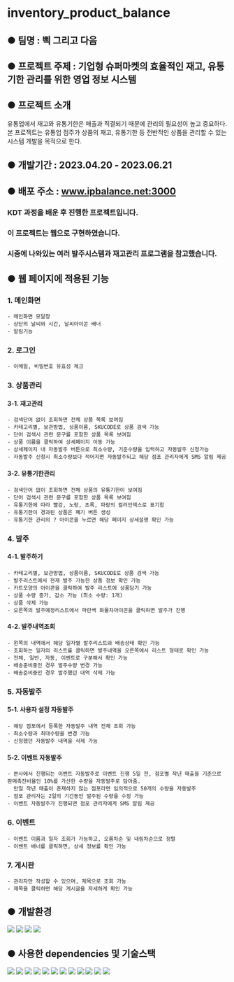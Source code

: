 # inventory_product_balance
## ● 팀명 : 삑 그리고 다음
## ● 프로젝트 주제 : 기업형 슈퍼마켓의 효율적인 재고, 유통기한 관리를 위한 영업 정보 시스템
## ● 프로젝트 소개
유통업에서 재고와 유통기한은 매출과 직결되기 때문에 관리의 필요성이 높고 중요하다. 본 프로젝트는 유통업 점주가 상품의 재고, 유통기한 등 전반적인 상품을 관리할 수 있는 시스템 개발을 목적으로 한다.
## ● 개발기간 : 2023.04.20 - 2023.06.21
## ● 배포 주소 : www.ipbalance.net:3000

### KDT 과정을 배운 후 진행한 프로젝트입니다. 
### 이 프로젝트는 웹으로 구현하였습니다.
### 시중에 나와있는 여러 발주시스템과 재고관리 프로그램을 참고했습니다.
##
## ● 웹 페이지에 적용된 기능
 ### 1. 메인화면
    - 메인화면 모달창
    - 상단의 날씨와 시간, 날씨아이콘 배너
    - 알림기능
  ### 2. 로그인
    - 이메일, 비밀번호 유효성 체크
  ### 3. 상품관리
   #### 3-1. 재고관리
    - 검색단어 없이 조회하면 전체 상품 목록 보여짐
    - 카테고리별, 보관방법, 상품이름, SKUCODE로 상품 검색 가능   
    - 단어 검색시 관련 문구를 포함한 상품 목록 보여짐
    - 상품 이름을 클릭하여 상세페이지 이동 가능
    - 상세페이지 내 자동발주 버튼으로 최소수량, 기준수량을 입력하고 자동발주 신청가능
    - 자동발주 신청시 최소수량보다 적어지면 자동발주되고 해당 점포 관리자에게 SMS 알림 제공
   #### 3-2. 유통기한관리
    - 검색단어 없이 조회하면 전체 상품의 유통기한이 보여짐
    - 단어 검색시 관련 문구를 포함한 상품 목록 보여짐
    - 유통기한에 따라 빨강, 노랑, 초록, 파랑의 컬러인덱스로 표기함
    - 유통기한이 경과된 상품은 폐기 버튼 생성
    - 유통기한 관리의 ? 아이콘을 누르면 해당 페이지 상세설명 확인 가능

  ### 4. 발주  
   #### 4-1. 발주하기
    - 카테고리별, 보관방법, 상품이름, SKUCODE로 상품 검색 가능
    - 발주리스트에서 현재 발주 가능한 상품 정보 확인 가능  
    - 카트모양의 아이콘을 클릭하여 발주 리스트에 상품담기 가능
    - 상품 수량 증가, 감소 가능 (최소 수량: 1개)
    - 상품 삭제 가능
    - 오른쪽의 발주예정리스트에서 파란색 화물차아이콘을 클릭하면 발주가 진행
   #### 4-2. 발주내역조회
    - 왼쪽의 내역에서 해당 일자별 발주리스트와 배송상태 확인 가능
    - 조회하는 일자의 리스트를 클릭하면 발주내역을 오른쪽에서 리스트 형태로 확인 가능    
    - 전체, 일반, 자동, 이벤트로 구분해서 확인 가능
    - 배송준비중인 경우 발주수량 변경 가능
    - 배송준비중인 경우 발주했던 내역 삭제 가능

  ### 5. 자동발주
   #### 5-1. 사용자 설정 자동발주
    - 해당 점포에서 등록한 자동발주 내역 전체 조회 가능
    - 최소수량과 최대수량을 변경 가능
    - 신청했던 자동발주 내역을 삭제 가능
   #### 5-2. 이벤트 자동발주
    - 본사에서 진행되는 이벤트 자동발주로 이벤트 진행 5일 전, 점포별 작년 매출을 기준으로 판매촉진비율인 10%를 가산한 수량을 자동발주로 담아줌. 
      만일 작년 매출이 존재하지 않는 점포라면 임의적으로 50개의 수량을 자동발주
    - 점포 관리자는 2일의 기간동안 발주된 수량을 수정 가능
    - 이벤트 자동발주가 진행되면 점포 관리자에게 SMS 알림 제공

  ### 6. 이벤트
    - 이벤트 이름과 일자 조회가 가능하고, 오름차순 및 내림차순으로 정렬    
    - 이벤트 배너를 클릭하면, 상세 정보를 확인 가능

  ### 7. 게시판
    - 관리자만 작성할 수 있으며, 제목으로 조회 가능
    - 제목을 클릭하면 해당 게시글을 자세하게 확인 가능

##  

## ● 개발환경
 <img src="https://img.shields.io/badge/Java-4479A1?style=for-the-badge&logo=java&logoColor=white"> <img src="https://img.shields.io/badge/Jar-16A5F3?style=for-the-badge&logo=iconjar&logoColor=white"> <img src="https://img.shields.io/badge/Maven-C71A36?style=for-the-badge&logo=apachemaven&logoColor=white"> <img src="https://img.shields.io/badge/SpringBoot-6DB33F?style=for-the-badge&logo=springboot&logoColor=white"> 
##
## ● 사용한 dependencies 및 기술스택
 <img src="https://img.shields.io/badge/AmazonAws-232F3E?style=for-the-badge&logo=amazonaws&logoColor=white"> <img src="https://img.shields.io/badge/AmazonRds-527FFF?style=for-the-badge&logo=amazonrds&logoColor=white"> <img src="https://img.shields.io/badge/docker-2496ED?style=for-the-badge&logo=docker&logoColor=white"> <img src="https://img.shields.io/badge/Github-181717?style=for-the-badge&logo=github&logoColor=white"> <img src="https://img.shields.io/badge/GoogleAPI-4285F4?style=for-the-badge&logo=google&logoColor=white"> <img src="https://img.shields.io/badge/Thymeleaf-005F0F?style=for-the-badge&logo=thymeleaf&logoColor=white"> <img src="https://img.shields.io/badge/Intellijidea-000000?style=for-the-badge&logo=intellijidea&logoColor=white"> <img src="https://img.shields.io/badge/Lombok-800000?style=for-the-badge&logo=lombok&logoColor=white"> <img src="https://img.shields.io/badge/MyBatis-B22222?style=for-the-badge&logo=mybatis&logoColor=white"> <img src="https://img.shields.io/badge/NaverCloudAPI-03C75A?style=for-the-badge&logo=naver&logoColor=white">  <img src="https://img.shields.io/badge/SpringFreamwork-6DB33F?style=for-the-badge&logo=spring&logoColor=white"> <img src="https://img.shields.io/badge/Swagger-85EA2D?style=for-the-badge&logo=swagger&logoColor=white">
 
##

